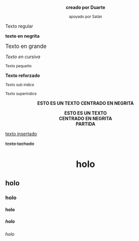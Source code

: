 <html>
  <head>
    <title> Tipos de texto </title>
  </head>
  <body>
    <p align="center"><b> creado por Duarte </b></p>
    <p align="center"><sub>apoyado por Satán</sub></p>
    <p> Texto regular </p>
    <p><b> texto en negrita</b></p>
    <p><big> Texto en grande</p></big>
  <p><i> Texto en cursiva</i></p>
  <p><small> Texto pequeño </small></p>
  <p><strong> Texto reforzado </strong></p>
  <p><sub> Texto sub indice </sub></p>
  <p><sup> Texto superindice </sup></p>
  <p align="center"><b> ESTO ES UN TEXTO CENTRADO EN NEGRITA </b></p>

  <p align="center"><b> ESTO ES UN TEXTO <br/>CENTRADO EN NEGRITA <br/> PARTIDA</b></p>
<p><ins> texto insertado</ins></p>
  <p><del> texto tachado</del></p>
<h1 align="center">holo</h1>
<h2>holo</h2>
<h3>holo</h3>
<h4>holo</h4>
<h5>holo</h5>
<h6>holo</h6>
</body>
</html>
